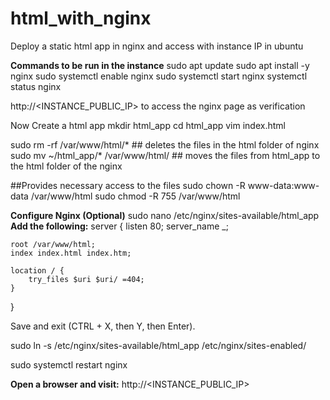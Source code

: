 # html_with_nginx
Deploy a static html app in nginx and access with instance IP in ubuntu

**Commands to be run in the instance**
sudo apt update
sudo apt install -y nginx
sudo systemctl enable nginx
sudo systemctl start nginx
systemctl status nginx

http://<INSTANCE_PUBLIC_IP>  to access the nginx page as verification

Now Create a html app
mkdir html_app
cd html_app
vim index.html


sudo rm -rf /var/www/html/*        ## deletes the files in the html folder of nginx
sudo mv ~/html_app/* /var/www/html/  ## moves the files from html_app to the html folder of the nginx

##Provides necessary access to the files
sudo chown -R www-data:www-data /var/www/html
sudo chmod -R 755 /var/www/html

**Configure Nginx (Optional)**
sudo nano /etc/nginx/sites-available/html_app
**Add the following:**
server {
    listen 80;
    server_name _;

    root /var/www/html;
    index index.html index.htm;

    location / {
        try_files $uri $uri/ =404;
    }
}

Save and exit (CTRL + X, then Y, then Enter).

sudo ln -s /etc/nginx/sites-available/html_app /etc/nginx/sites-enabled/

sudo systemctl restart nginx

**Open a browser and visit:**
http://<INSTANCE_PUBLIC_IP>



